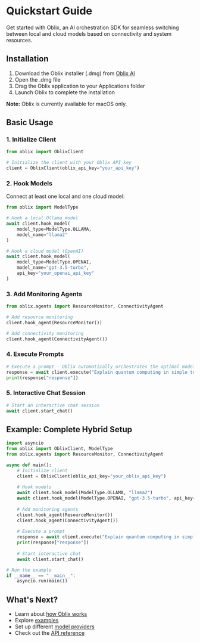 # Quickstart Guide

Get started with Oblix, an AI orchestration SDK for seamless switching between local and cloud models based on connectivity and system resources.

## Installation

1. Download the Oblix installer (.dmg) from [Oblix AI](https://oblixai.com/download)
2. Open the .dmg file
3. Drag the Oblix application to your Applications folder
4. Launch Oblix to complete the installation

**Note:** Oblix is currently available for macOS only.

## Basic Usage

### 1. Initialize Client

```python
from oblix import OblixClient

# Initialize the client with your Oblix API key
client = OblixClient(oblix_api_key="your_api_key")
```

### 2. Hook Models

Connect at least one local and one cloud model:

```python
from oblix import ModelType

# Hook a local Ollama model
await client.hook_model(
    model_type=ModelType.OLLAMA, 
    model_name="llama2"
)

# Hook a cloud model (OpenAI)
await client.hook_model(
    model_type=ModelType.OPENAI, 
    model_name="gpt-3.5-turbo", 
    api_key="your_openai_api_key"
)
```

### 3. Add Monitoring Agents

```python
from oblix.agents import ResourceMonitor, ConnectivityAgent

# Add resource monitoring
client.hook_agent(ResourceMonitor())

# Add connectivity monitoring
client.hook_agent(ConnectivityAgent())
```

### 4. Execute Prompts

```python
# Execute a prompt - Oblix automatically orchestrates the optimal model
response = await client.execute("Explain quantum computing in simple terms")
print(response["response"])
```

### 5. Interactive Chat Session

```python
# Start an interactive chat session
await client.start_chat()
```

## Example: Complete Hybrid Setup

```python
import asyncio
from oblix import OblixClient, ModelType
from oblix.agents import ResourceMonitor, ConnectivityAgent

async def main():
    # Initialize client
    client = OblixClient(oblix_api_key="your_oblix_api_key")
    
    # Hook models
    await client.hook_model(ModelType.OLLAMA, "llama2")
    await client.hook_model(ModelType.OPENAI, "gpt-3.5-turbo", api_key="your_openai_api_key")
    
    # Add monitoring agents
    client.hook_agent(ResourceMonitor())
    client.hook_agent(ConnectivityAgent())
    
    # Execute a prompt
    response = await client.execute("Explain quantum computing in simple terms")
    print(response["response"])
    
    # Start interactive chat
    await client.start_chat()

# Run the example
if __name__ == "__main__":
    asyncio.run(main())
```

## What's Next?

- Learn about [how Oblix works](../core-concepts/how-it-works.md)
- Explore [examples](../examples/basic-usage.md)
- Set up different [model providers](../providers/index.md)
- Check out the [API reference](../api-reference/oblix-client.md)